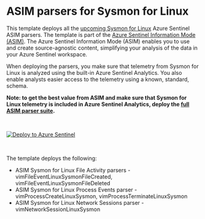 # ASIM parsers for Sysmon for Linux

This template deploys all the [upcoming Sysmon for Linux](https://twitter.com/markrussinovich/status/1283039153920368651?lang=en) Azure Sentinel ASIM parsers. The template is part of the [Azure Sentinel Information Mode (ASIM)](https://aka.ms/AzSentinelNormalization). The Azure Sentinel Information Mode (ASIM) enables you to use and create source-agnostic content, simplifying your analysis of the data in your Azure Sentinel workspace.

When deploying the parsers, you make sure that telemetry from Sysmon for Linux is analyzed using the built-in Azure Sentinel Analytics. You also enable analysts easier access to the telemetry using a known, standard, schema.

**Note: to get the best value from ASIM and make sure that Sysmon for Linux telemetry is included in Azure Sentinel Analytics, deploy the [full ASIM parser suite](https://aka.ms/AzSentinelASim).**

<br>

[![Deploy to Azure Sentinel](https://aka.ms/deploytoazurebutton)](https://aka.ms/AzSentinelSysmonForLinuxARM)

<br>

The template deploys the following:

- ASIM Sysmon for Linux File Activity parsers - vimFileEventLinuxSysmonFileCreated, vimFileEventLinuxSysmonFileDeleted
- ASIM Sysmon for Linux Process Events parser - vimProcessCreateLinuxSysmon, vimProcessTerminateLinuxSysmon
- ASIM Sysmon for Linux Network Sessions parser - vimNetworkSessionLinuxSysmon

<br>
